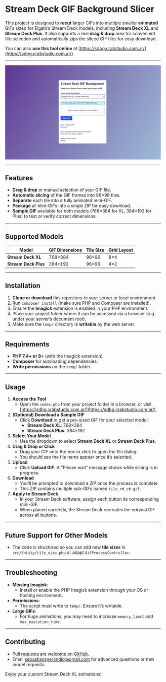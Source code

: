 # Stream Deck GIF Background Slicer

This project is designed to **recut** larger GIFs into multiple smaller **animated** GIFs sized for Elgato’s Stream Deck models, including **Stream Deck XL** and **Stream Deck Plus**. It also supports a real **drag & drop** area for convenient file selection and automatically zips the sliced GIF tiles for easy download.

You can also **use this tool online** at [https://sdbg.crabstudio.com.ar/](https://sdbg.crabstudio.com.ar/)

---

![Sample Stream Deck GIF Slicer](public/img/demo.jpeg)

---

## Features

- **Drag & drop** or manual selection of your GIF file.  
- **Automatic slicing** of the GIF frames into 96×96 tiles.  
- **Separate** each tile into a fully animated mini-GIF.  
- **Package** all mini-GIFs into a single ZIP for easy download.  
- **Sample GIF** available for both models (768×384 for XL, 384×192 for Plus) to test or verify correct dimensions.

---

## Supported Models

| Model                | GIF Dimensions | Tile Size | Grid Layout |
|----------------------|----------------|-----------|-------------|
| **Stream Deck XL**   | 768×384        | 96×96     | 8×4         |
| **Stream Deck Plus** | 384×192        | 96×96     | 4×2         |

---

## Installation

1. **Clone or download** this repository to your server or local environment.  
2. Run `composer install` (make sure PHP and Composer are installed).  
3. Ensure the **Imagick** extension is enabled in your PHP environment.  
4. Place your project folder where it can be accessed via a browser (e.g., under your server’s document root).
5. Make sure the `temp/` directory is **writable** by the web server.

---

## Requirements

- **PHP 7.4+ or 8+** (with the Imagick extension).  
- **Composer** for autoloading dependencies.  
- **Write permissions** on the `temp/` folder.

---

## Usage

1. **Access the Tool**  
   - Open the `index.php` from your project folder in a browser, or visit [https://sdbg.crabstudio.com.ar/](https://sdbg.crabstudio.com.ar/).
2. **(Optional) Download a Sample GIF**  
   - Click **Download** to get a pre-sized GIF for your selected model:
     - **Stream Deck XL**: 768×384
     - **Stream Deck Plus**: 384×192
3. **Select Your Model**  
   - Use the dropdown to select **Stream Deck XL** or **Stream Deck Plus**.
4. **Drag & Drop or Click**  
   - Drag your GIF onto the box or click to open the file dialog.  
   - You should see the file name appear once it’s selected.
5. **Upload**  
   - Click **Upload GIF**. A “Please wait” message shows while slicing is in progress.
6. **Download**  
   - You’ll be prompted to download a ZIP once the process is complete.  
   - This ZIP contains multiple sub-GIFs named `tile_r#_c#.gif`.
7. **Apply to Stream Deck**  
   - In your Stream Deck software, assign each button its corresponding mini-GIF.  
   - When placed correctly, the Stream Deck recreates the original GIF across all buttons.

---

## Future Support for Other Models

- The code is structured so you can add new **tile sizes** in `src/Entity/tile_size.php` or adapt `GifProcessController`.  

---

## Troubleshooting

- **Missing Imagick**:  
  - Install or enable the PHP Imagick extension through your OS or hosting environment.  
- **Permissions**:  
  - The script must write to `temp/`. Ensure it’s writable.
- **Large GIFs**:  
  - For huge animations, you may need to increase `memory_limit` and `max_execution_time`.

---

## Contributing

- Pull requests are welcome on [GitHub](https://github.com/sebastiansperandio/Stream-Deck-BG).  
- Email [sebastiansperandio@gmail.com](mailto:sebastiansperandio@gmail.com) for advanced questions or new model requests.

Enjoy your custom Stream Deck XL animations! 
